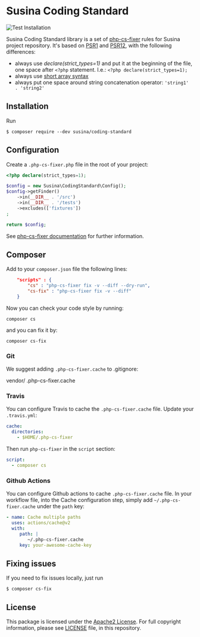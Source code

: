 # Susina Coding Standard

![Test Installation](https://github.com/susina/coding-standard/workflows/Test%20Suite/badge.svg)

Susina Coding Standard library is a set of [php-cs-fixer](https://cs.sensiolabs.com) rules for Susina project repository.
It's based on [PSR1](https://www.php-fig.org/psr/psr-1/) and [PSR12](https://www.php-fig.org/psr/psr-12/),
with the following differences:

-  always use _declare(strict_types=1)_ and put it at the beginning of the file, one space after `<?php` statement. I.e.: 
   `<?php declare(strict_types=1);`
-  always use [short array syntax](https://www.php.net/manual/en/language.types.array.php)
-  always put one space around string concatenation operator: `'string1' . 'string2'` 

## Installation

Run

```
$ composer require --dev susina/coding-standard
```

## Configuration

Create a `.php-cs-fixer.php` file in the root of your project:

```php
<?php declare(strict_types=1);

$config = new Susina\CodingStandard\Config();
$config->getFinder()
    ->in(__DIR__ . '/src')
    ->in(__DIR__ . '/tests')
    ->excludes(['fixtures'])
;

return $config;
```

See [php-cs-fixer documentation](https://cs.symfony.com/doc/config.html) for further information.

## Composer

Add to your `composer.json` file the following lines:

```json
	"scripts" : {
		"cs" : "php-cs-fixer fix -v --diff --dry-run",
		"cs-fix" : "php-cs-fixer fix -v --diff"
	}
```

Now you can check your code style by running:

```
composer cs
```
and you can fix it by:

```
composer cs-fix
```

### Git

We suggest adding `.php-cs-fixer.cache` to .gitignore:

vendor/
.php-cs-fixer.cache

### Travis

You can configure Travis to cache the `.php-cs-fixer.cache` file. Update your `.travis.yml`:

```yml
cache:
  directories:
    - $HOME/.php-cs-fixer
```

Then run `php-cs-fixer` in the `script` section:

```yml
script:
  - composer cs
```

### Github Actions

You can configure Github actions to cache `.php-cs-fixer.cache` file. In your workflow file,
into the Cache configuration step, simply add `~/.php-cs-fixer.cache` under the `path` key:

```yml
- name: Cache multiple paths
  uses: actions/cache@v2
  with:
     path: |
        ~/.php-cs-fixer.cache
     key: your-awesome-cache-key
```

## Fixing issues

If you need to fix issues locally, just run

```
$ composer cs-fix
```
 
## License

This package is licensed under the [Apache2 License](http://www.apache.org/licenses/LICENSE-2.0).
For full copyright information, please see [LICENSE](https://github.com/susina/coding-standard/blob/master/LICENSE)
file, in this repository.